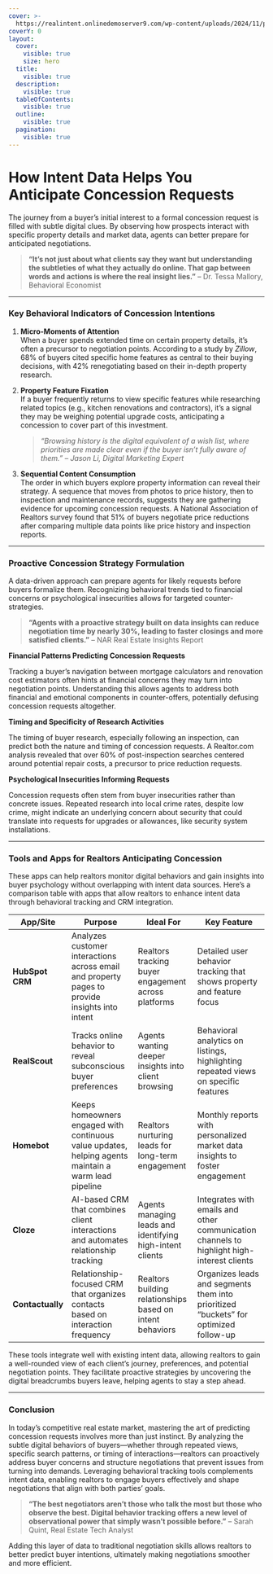 ```yaml
---
cover: >-
  https://realintent.onlinedemoserver9.com/wp-content/uploads/2024/11/pexels-olly-3760072-1536x1024.jpg
coverY: 0
layout:
  cover:
    visible: true
    size: hero
  title:
    visible: true
  description:
    visible: true
  tableOfContents:
    visible: true
  outline:
    visible: true
  pagination:
    visible: true
---
```


# How Intent Data Helps You Anticipate Concession Requests

The journey from a buyer’s initial interest to a formal concession request is filled with subtle digital clues. By observing how prospects interact with specific property details and market data, agents can better prepare for anticipated negotiations.

> **“It’s not just about what clients say they want but understanding the subtleties of what they actually do online. That gap between words and actions is where the real insight lies.”** – Dr. Tessa Mallory, Behavioral Economist

***

### **Key Behavioral Indicators of Concession Intentions**

1. **Micro-Moments of Attention**\
   When a buyer spends extended time on certain property details, it’s often a precursor to negotiation points. According to a study by _Zillow_, 68% of buyers cited specific home features as central to their buying decisions, with 42% renegotiating based on their in-depth property research.
2.  **Property Feature Fixation**\
    If a buyer frequently returns to view specific features while researching related topics (e.g., kitchen renovations and contractors), it’s a signal they may be weighing potential upgrade costs, anticipating a concession to cover part of this investment.

    > _“Browsing history is the digital equivalent of a wish list, where priorities are made clear even if the buyer isn’t fully aware of them.”_ – _Jason Li, Digital Marketing Expert_
3. **Sequential Content Consumption**\
   The order in which buyers explore property information can reveal their strategy. A sequence that moves from photos to price history, then to inspection and maintenance records, suggests they are gathering evidence for upcoming concession requests. A National Association of Realtors survey found that 51% of buyers negotiate price reductions after comparing multiple data points like price history and inspection reports.

***

### **Proactive Concession Strategy Formulation**

A data-driven approach can prepare agents for likely requests before buyers formalize them. Recognizing behavioral trends tied to financial concerns or psychological insecurities allows for targeted counter-strategies.

> **“Agents with a proactive strategy built on data insights can reduce negotiation time by nearly 30%, leading to faster closings and more satisfied clients.”** – NAR Real Estate Insights Report

**Financial Patterns Predicting Concession Requests**

Tracking a buyer’s navigation between mortgage calculators and renovation cost estimators often hints at financial concerns they may turn into negotiation points. Understanding this allows agents to address both financial and emotional components in counter-offers, potentially defusing concession requests altogether.

**Timing and Specificity of Research Activities**

The timing of buyer research, especially following an inspection, can predict both the nature and timing of concession requests. A Realtor.com analysis revealed that over 60% of post-inspection searches centered around potential repair costs, a precursor to price reduction requests.

**Psychological Insecurities Informing Requests**

Concession requests often stem from buyer insecurities rather than concrete issues. Repeated research into local crime rates, despite low crime, might indicate an underlying concern about security that could translate into requests for upgrades or allowances, like security system installations.

***

### **Tools and Apps for Realtors Anticipating Concession**

These apps can help realtors monitor digital behaviors and gain insights into buyer psychology without overlapping with intent data sources. Here’s a comparison table with apps that allow realtors to enhance intent data through behavioral tracking and CRM integration.

| App/Site         | Purpose                                                                                              | Ideal For                                                 | Key Feature                                                                                |
| ---------------- | ---------------------------------------------------------------------------------------------------- | --------------------------------------------------------- | ------------------------------------------------------------------------------------------ |
| **HubSpot CRM**  | Analyzes customer interactions across email and property pages to provide insights into intent       | Realtors tracking buyer engagement across platforms       | Detailed user behavior tracking that shows property and feature focus                      |
| **RealScout**    | Tracks online behavior to reveal subconscious buyer preferences                                      | Agents wanting deeper insights into client browsing       | Behavioral analytics on listings, highlighting repeated views on specific features         |
| **Homebot**      | Keeps homeowners engaged with continuous value updates, helping agents maintain a warm lead pipeline | Realtors nurturing leads for long-term engagement         | Monthly reports with personalized market data insights to foster engagement                |
| **Cloze**        | AI-based CRM that combines client interactions and automates relationship tracking                   | Agents managing leads and identifying high-intent clients | Integrates with emails and other communication channels to highlight high-interest clients |
| **Contactually** | Relationship-focused CRM that organizes contacts based on interaction frequency                      | Realtors building relationships based on intent behaviors | Organizes leads and segments them into prioritized “buckets” for optimized follow-up       |

These tools integrate well with existing intent data, allowing realtors to gain a well-rounded view of each client’s journey, preferences, and potential negotiation points. They facilitate proactive strategies by uncovering the digital breadcrumbs buyers leave, helping agents to stay a step ahead.

***

### **Conclusion**

In today’s competitive real estate market, mastering the art of predicting concession requests involves more than just instinct. By analyzing the subtle digital behaviors of buyers—whether through repeated views, specific search patterns, or timing of interactions—realtors can proactively address buyer concerns and structure negotiations that prevent issues from turning into demands. Leveraging behavioral tracking tools complements intent data, enabling realtors to engage buyers effectively and shape negotiations that align with both parties’ goals.

> **“The best negotiators aren’t those who talk the most but those who observe the best. Digital behavior tracking offers a new level of observational power that simply wasn’t possible before.”** – Sarah Quint, Real Estate Tech Analyst

Adding this layer of data to traditional negotiation skills allows realtors to better predict buyer intentions, ultimately making negotiations smoother and more efficient.



